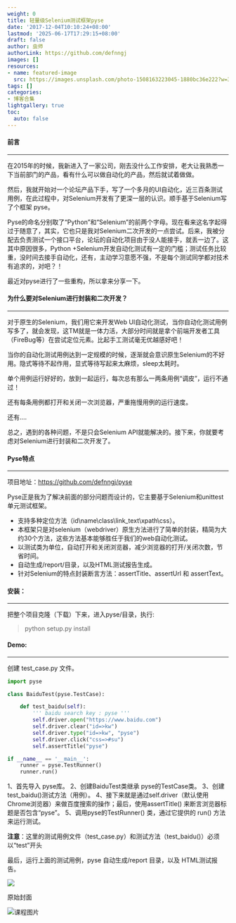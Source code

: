 ```yaml
---
weight: 0
title: 轻量级Selenium测试框架pyse
date: '2017-12-04T10:10:24+08:00'
lastmod: '2025-06-17T17:29:15+08:00'
draft: false
author: 虫师
authorLink: https://github.com/defnngj
images: []
resources:
- name: featured-image
  src: https://images.unsplash.com/photo-1508163223045-1880bc36e222?w=300
tags: []
categories:
- 博客合集
lightgallery: true
toc:
  auto: false
---
```




#### 前言
---
在2015年的时候，我新进入了一家公司，刚去没什么工作安排，老大让我熟悉一下当前部门的产品，看有什么可以做自动化的产品，然后就试着做做。

然后，我就开始对一个论坛产品下手，写了一个多月的UI自动化，近三百条测试用例，在此过程中，对Selenium开发有了更深一层的认识。顺手基于Selenium写了个框架 pyse。

Pyse的命名分别取了“Python”和“Selenium”的前两个字母。现在看来这名字起得过于随意了，其实，它也只是我对Selenium二次开发的一点尝试。后来，我被分配去负责测试一个接口平台，论坛的自动化项目由于没人能接手，就丢一边了。这其中原因很多，Python +Selenium开发自动化测试有一定的门槛；测试任务比较重，没时间去接手自动化，还有，主动学习意愿不强，不是每个测试同学都对技术有追求的，对吧？！

最近对pyse进行了一些重构，所以拿来分享一下。

#### 为什么要对Selenium进行封装和二次开发？
---
对于原生的Selenium，我们用它来开发Web UI自动化测试，当你自动化测试用例写多了，就会发现，这TM就是一体力活，大部分时间就是拿个前端开发者工具（FireBug等）在尝试定位元素。比起手工测试毫无优越感好吧！

当你的自动化测试用例达到一定规模的时候，逐渐就会意识原生Selenium的不好用。隐式等待不起作用，显式等待写起来太麻烦，sleep太耗时。

单个用例运行好好的，放到一起运行，每次总有那么一两条用例“调皮”，运行不通过！

还有每条用例都打开和关闭一次浏览器，严重拖慢用例的运行速度。

还有....

总之，遇到的各种问题，不是只会Selenium API就能解决的。接下来，你就要考虑对Selenium进行封装和二次开发了。

#### Pyse特点
---
项目地址：https://github.com/defnngj/pyse

Pyse正是我为了解决前面的部分问题而设计的，它主要基于Selenium和unittest单元测试框架。

* 支持多种定位方法（id\name\class\link_text\xpath\css）。
* 本框架只是对selenium（webdriver）原生方法进行了简单的封装，精简为大约30个方法，这些方法基本能够胜任于我们的web自动化测试。
* 以测试类为单位，自动打开和关闭浏览器，减少浏览器的打开/关闭次数，节省时间。
* 自动生成/report/目录，以及HTML测试报告生成。
* 针对Selenium的特点封装断言方法：assertTitle、assertUrl 和 assertText。


#### 安装：
---
把整个项目克隆（下载）下来，进入pyse/目录，执行:

> python setup.py install

#### Demo:
---
创建 test_case.py 文件。
```Python
import pyse

class BaiduTest(pyse.TestCase):

    def test_baidu(self):
        ''' baidu search key : pyse '''
        self.driver.open("https://www.baidu.com")
        self.driver.clear("id=>kw")
        self.driver.type("id=>kw", "pyse")
        self.driver.click("css=>#su")
        self.assertTitle("pyse")

if __name__ == '__main__':
    runner = pyse.TestRunner()
    runner.run()
```

1、首先导入 pyse库。
2、创建BaiduTest类继承 pyse的TestCase类。
3、创建test_baidu()测试方法（用例）。
4、接下来就是通过self.driver（默认使用 Chrome浏览器）来做百度搜索的操作；最后，使用assertTitle() 来断言浏览器标题是否包含“pyse”。
5、调用pyse的TestRunner() 类，通过它提供的 run() 方法来运行测试。

__注意__：这里的测试用例文件（test_case.py）和测试方法（test_baidu()）必须以“test”开头

最后，运行上面的测试用例，pyse 自动生成/report 目录，以及 HTML测试报告。

![](https://raw.githubusercontent.com/defnngj/pyse/master/test_report.png)




原始封面

![课程图片](https://images.unsplash.com/photo-1508163223045-1880bc36e222?w=300)

